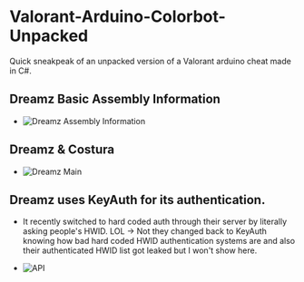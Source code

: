 # Valorant-Arduino-Colorbot-Unpacked
Quick sneakpeak of an unpacked version of a Valorant arduino cheat made in C#.

## Dreamz Basic Assembly Information
- ![Dreamz Assembly Information](https://media.discordapp.net/attachments/959681858617098293/971237299742470204/unknown.png?width=1440&height=575)

## Dreamz & Costura
- ![Dreamz Main](https://media.discordapp.net/attachments/959681858617098293/971237782511030352/unknown.png?width=639&height=676)

## Dreamz uses KeyAuth for its authentication. 
- It recently switched to hard coded auth through their server by literally asking people's HWID. LOL -> Not they changed back to KeyAuth knowing how bad hard coded HWID authentication systems are and also their authenticated HWID list got leaked but I won't show here.

- ![API](https://media.discordapp.net/attachments/796516046797930543/971238911579947068/unknown.png?width=1440&height=657)


